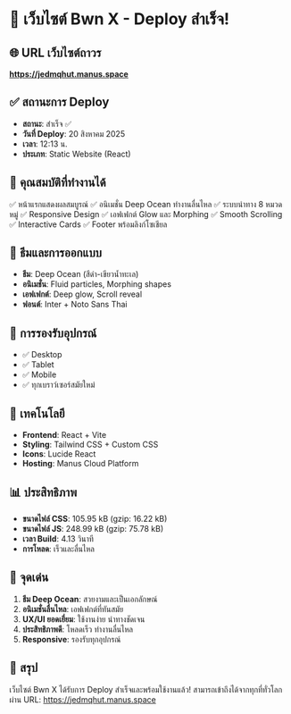 # 🚀 เว็บไซต์ Bwn X - Deploy สำเร็จ!

## 🌐 URL เว็บไซต์ถาวร
**https://jedmqhut.manus.space**

## ✅ สถานะการ Deploy
- **สถานะ**: สำเร็จ ✅
- **วันที่ Deploy**: 20 สิงหาคม 2025
- **เวลา**: 12:13 น.
- **ประเภท**: Static Website (React)

## 🎯 คุณสมบัติที่ทำงานได้
✅ หน้าแรกแสดงผลสมบูรณ์
✅ อนิเมชั่น Deep Ocean ทำงานลื่นไหล
✅ ระบบนำทาง 8 หมวดหมู่
✅ Responsive Design
✅ เอฟเฟกต์ Glow และ Morphing
✅ Smooth Scrolling
✅ Interactive Cards
✅ Footer พร้อมลิงก์โซเชียล

## 🎨 ธีมและการออกแบบ
- **ธีม**: Deep Ocean (สีดำ-เขียวน้ำทะเล)
- **อนิเมชั่น**: Fluid particles, Morphing shapes
- **เอฟเฟกต์**: Deep glow, Scroll reveal
- **ฟอนต์**: Inter + Noto Sans Thai

## 📱 การรองรับอุปกรณ์
- ✅ Desktop
- ✅ Tablet
- ✅ Mobile
- ✅ ทุกเบราว์เซอร์สมัยใหม่

## 🔧 เทคโนโลยี
- **Frontend**: React + Vite
- **Styling**: Tailwind CSS + Custom CSS
- **Icons**: Lucide React
- **Hosting**: Manus Cloud Platform

## 📊 ประสิทธิภาพ
- **ขนาดไฟล์ CSS**: 105.95 kB (gzip: 16.22 kB)
- **ขนาดไฟล์ JS**: 248.99 kB (gzip: 75.78 kB)
- **เวลา Build**: 4.13 วินาที
- **การโหลด**: เร็วและลื่นไหล

## 🌟 จุดเด่น
1. **ธีม Deep Ocean**: สวยงามและเป็นเอกลักษณ์
2. **อนิเมชั่นลื่นไหล**: เอฟเฟกต์ที่ทันสมัย
3. **UX/UI ยอดเยี่ยม**: ใช้งานง่าย นำทางชัดเจน
4. **ประสิทธิภาพดี**: โหลดเร็ว ทำงานลื่นไหล
5. **Responsive**: รองรับทุกอุปกรณ์

## 🎉 สรุป
เว็บไซต์ Bwn X ได้รับการ Deploy สำเร็จและพร้อมใช้งานแล้ว!
สามารถเข้าถึงได้จากทุกที่ทั่วโลกผ่าน URL: https://jedmqhut.manus.space


